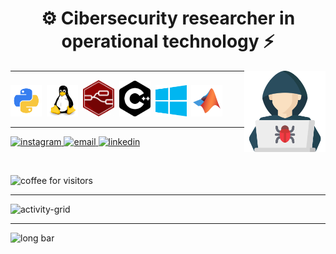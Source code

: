 <h1 align="center">⚙️ Cibersecurity researcher in operational technology ⚡</h1>

<!-- avatar alinhado à direita -->
<img align="right" width="130" src="Assets/hacker.png" alt="avatar">

---

<!-- Linha de ícones (use imagens em assets/ ou links públicos) -->
<p>
  <img src="Assets/icons/python_18894.png" width="50" />&nbsp;
  <img src="Assets/icons/linux.png" width="50" />&nbsp;
  <img src="Assets/icons/node-red.png" width="50" />&nbsp;
  <img src="Assets/icons/c++.png" width="50" />&nbsp;
  <img src="Assets/icons/Windows.png" width="50" />&nbsp;
  <img src="Assets/icons/matlab.png" width="50" />&nbsp;
</p>

---

<!-- botões sociais usando shields.io -->
<p>
  <a href="https://instagram.com/ronaldoribeiro__" target="_blank">
    <img alt="instagram" src="https://img.shields.io/badge/INSTAGRAM-Instagram-blue?style=for-the-badge&logo=instagram">
  </a>
  <a href="mailto:ronaldoribeiroxxx@gmail" target="_blank">
    <img alt="email" src="https://img.shields.io/badge/GMAIL-Gmail-blue?style=for-the-badge&logo=gmail">
  </a>
  <a href="https://www.linkedin.com/in/ronaldoribeiro--" target="_blank">
    <img alt="linkedin" src="https://img.shields.io/badge/LINKEDIN-LinkedIn-blue?style=for-the-badge&logo=linkedin">
  </a>
</p>

<br/>

<!-- "coffee for visitors" - você pode usar uma imagem custom -->
<p>
  <img src="assets/coffee_badge.png" width="180" alt="coffee for visitors">
</p>

---

<!-- o grid (SVG) que vamos gerar localmente -->
![activity-grid](assets/grid.svg)

---

<!-- barra verde longa - exemplo -->
<div>
  <img src="assets/green_bar.svg" width="80%" alt="long bar" />
</div>
